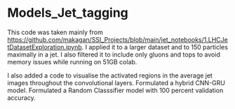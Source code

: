# Models_Jet_tagging
This code was taken mainly from https://github.com/makagan/SSI_Projects/blob/main/jet_notebooks/1.LHCJetDatasetExploration.ipynb. I applied it to a larger dataset and to 150 particles maximally in a jet. I also filtered it to include only gluons and tops to avoid memory issues while running on 51GB colab.

I also added a code to visualise the activated regions in the average jet images throughout the convolutional layers. Formulated a hybrid CNN-GRU model. Formulated a Random Classsifier model with 100 percent validation accuracy.
